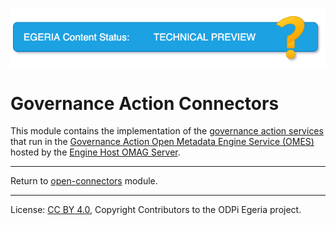 <!-- SPDX-License-Identifier: CC-BY-4.0 -->
<!-- Copyright Contributors to the ODPi Egeria project 2020. -->

![TechPreview](../../../../images/egeria-content-status-tech-preview.png#pagewidth)

# Governance Action Connectors

This module contains the implementation of the
[governance action services](https://egeria-project.org/concepts/governance-action-service/) that run in the
[Governance Action Open Metadata Engine Service (OMES)](../../../engine-services/governance-action)
hosted by the
[Engine Host OMAG Server](https://egeria-project.org/concepts/engine-host).



----
Return to [open-connectors](..) module.

----
License: [CC BY 4.0](https://creativecommons.org/licenses/by/4.0/),
Copyright Contributors to the ODPi Egeria project.
